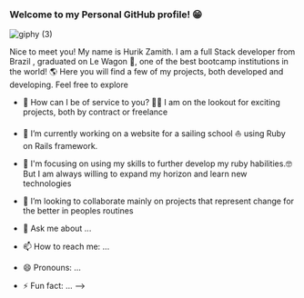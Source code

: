 ### Welcome to my Personal GitHub profile! 😁



![giphy (3)](https://user-images.githubusercontent.com/93097561/228340174-2cabacf7-1478-4507-97de-af590d0fb762.gif)






Nice to meet you! My name is Hurik Zamith. I am a full Stack developer from Brazil , graduated on Le Wagon 🚐, one of the best bootcamp institutions in the world! 🌎
Here you will find a few of my projects, both developed and developing. Feel free to explore

- 🚀 How can I be of service to you? 🕵️‍♂️ I am on the lookout for exciting projects, both by contract or freelance  
- 🔭 I’m currently working on a website for a sailing school ⛵ using Ruby on Rails framework. 
- 🌱 I'm focusing on using my skills to further develop my ruby habilities.🤓 But I am always willing to expand my horizon and learn new technologies  
- 👯 I’m looking to collaborate mainly on projects that represent change for the better in peoples routines

- 💬 Ask me about ...
- 📫 How to reach me: ...
- 😄 Pronouns: ...
- ⚡ Fun fact: ...
-->
